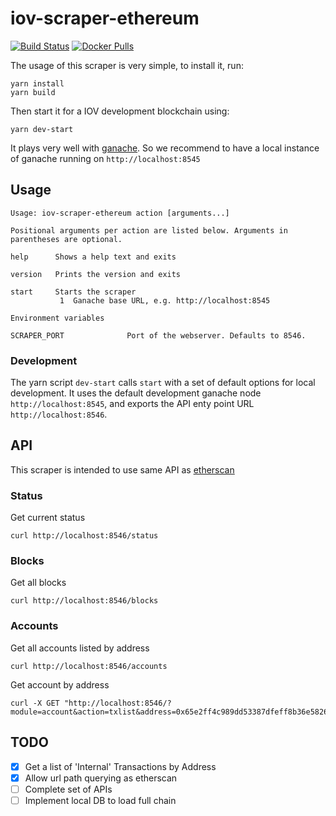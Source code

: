 # iov-scraper-ethereum

[![Build Status](https://travis-ci.com/iov-one/iov-scraper-ethereum.svg?branch=master)](https://travis-ci.com/iov-one/iov-scraper-ethereum)
[![Docker Pulls](https://img.shields.io/docker/pulls/iov1/iov-scraper-ethereum.svg)](https://hub.docker.com/r/iov1/iov-scraper-ethereum/)

The usage of this scraper is very simple, to install it, run:

```
yarn install
yarn build
```

Then start it for a IOV development blockchain using:

```
yarn dev-start
```
It plays very well with [ganache](https://github.com/trufflesuite/ganache-cli). So we recommend to have a local instance of ganache running on `http://localhost:8545`

## Usage

```
Usage: iov-scraper-ethereum action [arguments...]

Positional arguments per action are listed below. Arguments in parentheses are optional.

help      Shows a help text and exits

version   Prints the version and exits

start     Starts the scraper
           1  Ganache base URL, e.g. http://localhost:8545

Environment variables

SCRAPER_PORT              Port of the webserver. Defaults to 8546.
```

### Development
The yarn script `dev-start` calls `start` with a set of default options for local development. It uses the default development ganache node `http://localhost:8545`, and exports the API enty point URL `http://localhost:8546`.

## API
This scraper is intended to use same API as [etherscan](https://etherscan.io/apis)

### Status

Get current status
```
curl http://localhost:8546/status
```

### Blocks
Get all blocks
```
curl http://localhost:8546/blocks
```
### Accounts
Get all accounts listed by address
```
curl http://localhost:8546/accounts
```

Get account by address
```
curl -X GET "http://localhost:8546/?module=account&action=txlist&address=0x65e2ff4c989dd53387dfeff8b36e58265047cf34"
```

## TODO
- [x] Get a list of 'Internal' Transactions by Address
- [x] Allow url path querying as etherscan
- [ ] Complete set of APIs
- [ ] Implement local DB to load full chain
